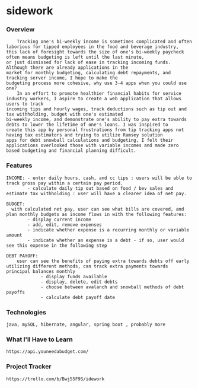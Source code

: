 # sidework
### Overview
        Tracking one's bi-weekly income is sometimes complicated and often laborious for tipped employees in the food and beverage industry, 
    this lack of foresight towards the size of one's bi-weekly paycheck often means budgeting is left until the last minute, 
    or just dismissed for lack of ease in tracking incoming funds. Although there are already applications in the 
    market for monthly budgeting, calculating debt repayments, and tracking server income, I hope to make the  
    budgeting process more cohesive, why use 3-4 apps when you could use one? 
        In an effort to promote healthier financial habits for service industry workers, I aspire to create a web application that allows users to track 
    incoming tips and hourly wages, track deductions such as tip out and tax withholding, budget with one's estimated
    bi-weekly income, and demonstrate one's ability to pay extra towards debts to lower the lifetime of one's loans. I was inspired to 
    create this app by personal frustrations from tip tracking apps not having tax estimators and trying to utilize Ramsey solution 
    apps for debt snowball calculations and budgeting, I felt their applications overlooked those with variable incomes and made zero
    based budgeting and financial planning difficult. 
    
### Features
    INCOME: - enter daily hours, cash, and cc tips : users will be able to track gross pay within a certain pay period. 
            - calculate daily tip out based on food / bev sales and estimate tax withholding : user will have a clearer idea of net pay. 
        
    BUDGET: 
      with calculated net pay, user can see what bills are covered, and plan monthly budgets as income flows in with the following features:
            - display current income 
            - add, edit, remove expenses 
            - indicate whether expense is a recurring monthly or variable amount
            - indicate whether an expense is a debt - if so, user would see this expense in the following step 
            
    DEBT PAYOFF: 
        user can see the benefits of paying extra towards debts off early utilizing different methods, can track extra payments towards principal balances monthly
                 - display funds available 
                 - display, delete, edit debts
                 - choose between avalanch and snowball methods of debt payoffs 
                 - calculate debt payoff date 
### Technologies
    java, mySQL, hibernate, angular, spring boot , probably more 
### What I'll Have to Learn
    https://api.youneedabudget.com/  
### Project Tracker
    https://trello.com/b/Bwj55F9S/idework
